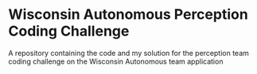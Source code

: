 # Wisconsin Autonomous Perception Coding Challenge
 A repository containing the code and my solution for the perception team coding challenge on the Wisconsin Autonomous team application
